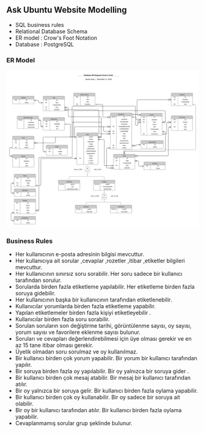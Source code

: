 ## Ask Ubuntu Website Modelling
+ SQL business rules
+ Relational Database Schema
+ ER model : Crow's Foot Notation
+ Database : PostgreSQL

### ER Model
![Use Case Diagram](https://github.com/nermiin/AskUbuntu_PostgreSQL/blob/master/VB.png)

### Business Rules
+ Her kullanıcının e-posta adresinin bilgisi mevcuttur.
+ Her kullanıcıya ait sorular ,cevaplar ,rozetler ,itibar ,etiketler bilgileri
mevcuttur.
+ Her kullanıcının sınırsız soru sorabilir. Her soru sadece bir kullanıcı
tarafından sorulur.
+ Sorularda birden fazla etiketleme yapılabilir. Her etiketleme birden fazla
soruya gidebilir.
+ Her kullanıcının başka bir kullanıcının tarafından etiketlenebilir.
+ Kullanıcılar yorumlarda birden fazla etiketleme yapabilir.
+ Yapılan etiketlemeler birden fazla kişiyi etiketleyebilir .
+ Kullanıcılar birden fazla soru sorabilir.
+ Sorulan soruların son değiştirme tarihi, görüntülenme sayısı, oy sayısı,
yorum sayısı ve favorilere eklenme sayısı bulunur.
+ Soruları ve cevapları değerlendirebilmesi için üye olması gerekir ve en az
15 tane itibar olması gerekir.
+ Üyelik olmadan soru sorulmaz ve oy kullanılmaz.
+ Bir kullanıcı birden çok yorum yapabilir. Bir yorum bir kullanıcı tarafından
yapılır.
+ Bir soruya birden fazla oy yapılabilir. Bir oy yalnızca bir soruya gider .
+ Bir kullanıcı birden çok mesaj atabilir. Bir mesaj bir kullanıcı tarafından
atılır.
+ Bir oy yalnızca bir soruya gelir. Bir kullanıcı birden fazla oylama yapabilir.
+ Bir kullanıcı birden çok oy kullanabilir. Bir oy sadece bir soruya ait olabilir.
+ Bir oy bir kullanıcı tarafından atılır. Bir kullanıcı birden fazla oylama
yapabilir.
+ Cevaplanmamış sorular grup şeklinde bulunur.

